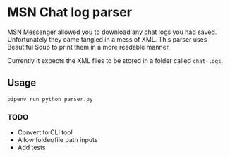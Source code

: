 # MSN Chat log parser

MSN Messenger allowed you to download any chat logs you had saved. Unfortunately they came tangled in a mess of XML. This parser uses Beautiful Soup to print them in a more readable manner.

Currently it expects the XML files to be stored in a folder called `chat-logs`.

## Usage

`pipenv run python parser.py`

### TODO

* Convert to CLI tool
* Allow folder/file path inputs
* Add tests